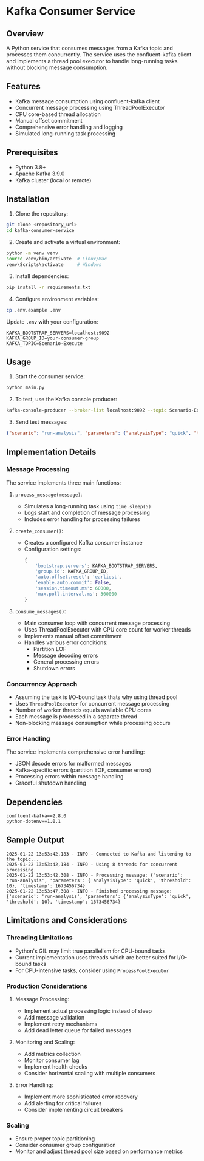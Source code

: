 # Kafka Consumer Service

## Overview
A Python service that consumes messages from a Kafka topic and processes them concurrently. The service uses the confluent-kafka client and implements a thread pool executor to handle long-running tasks without blocking message consumption.

## Features
- Kafka message consumption using confluent-kafka client
- Concurrent message processing using ThreadPoolExecutor
- CPU core-based thread allocation
- Manual offset commitment
- Comprehensive error handling and logging
- Simulated long-running task processing

## Prerequisites
- Python 3.8+
- Apache Kafka 3.9.0
- Kafka cluster (local or remote)

## Installation

1. Clone the repository:
```bash
git clone <repository_url>
cd kafka-consumer-service
```

2. Create and activate a virtual environment:
```bash
python -m venv venv
source venv/bin/activate  # Linux/Mac
venv\Scripts\activate     # Windows
```

3. Install dependencies:
```bash
pip install -r requirements.txt
```

4. Configure environment variables:
```bash
cp .env.example .env
```

Update `.env` with your configuration:
```
KAFKA_BOOTSTRAP_SERVERS=localhost:9092
KAFKA_GROUP_ID=your-consumer-group
KAFKA_TOPIC=Scenario-Execute
```

## Usage

1. Start the consumer service:
```bash
python main.py
```

2. To test, use the Kafka console producer:
```bash
kafka-console-producer --broker-list localhost:9092 --topic Scenario-Execute
```

3. Send test messages:
```json
{"scenario": "run-analysis", "parameters": {"analysisType": "quick", "threshold": 10}, "timestamp": 1673456734}
```

## Implementation Details

### Message Processing
The service implements three main functions:

1. `process_message(message)`:
   - Simulates a long-running task using `time.sleep(5)`
   - Logs start and completion of message processing
   - Includes error handling for processing failures

2. `create_consumer()`:
   - Creates a configured Kafka consumer instance
   - Configuration settings:
     ```python
     {
         'bootstrap.servers': KAFKA_BOOTSTRAP_SERVERS,
         'group.id': KAFKA_GROUP_ID,
         'auto.offset.reset': 'earliest',
         'enable.auto.commit': False,
         'session.timeout.ms': 60000,
         'max.poll.interval.ms': 300000
     }
     ```

3. `consume_messages()`:
   - Main consumer loop with concurrent message processing
   - Uses ThreadPoolExecutor with CPU core count for worker threads
   - Implements manual offset commitment
   - Handles various error conditions:
     - Partition EOF
     - Message decoding errors
     - General processing errors
     - Shutdown errors

### Concurrency Approach
- Assuming the task is I/O-bound task thats why using thread pool
- Uses `ThreadPoolExecutor` for concurrent message processing
- Number of worker threads equals available CPU cores
- Each message is processed in a separate thread
- Non-blocking message consumption while processing occurs

### Error Handling
The service implements comprehensive error handling:
- JSON decode errors for malformed messages
- Kafka-specific errors (partition EOF, consumer errors)
- Processing errors within message handling
- Graceful shutdown handling

## Dependencies
```
confluent-kafka==2.8.0
python-dotenv==1.0.1
```

## Sample Output
```
2025-01-22 13:53:42,183 - INFO - Connected to Kafka and listening to the topic...
2025-01-22 13:53:42,184 - INFO - Using 8 threads for concurrent processing.
2025-01-22 13:53:42,308 - INFO - Processing message: {'scenario': 'run-analysis', 'parameters': {'analysisType': 'quick', 'threshold': 10}, 'timestamp': 1673456734}
2025-01-22 13:53:47,308 - INFO - Finished processing message: {'scenario': 'run-analysis', 'parameters': {'analysisType': 'quick', 'threshold': 10}, 'timestamp': 1673456734}
```

## Limitations and Considerations

### Threading Limitations
- Python's GIL may limit true parallelism for CPU-bound tasks
- Current implementation uses threads which are better suited for I/O-bound tasks
- For CPU-intensive tasks, consider using `ProcessPoolExecutor`

### Production Considerations
1. Message Processing:
   - Implement actual processing logic instead of sleep
   - Add message validation
   - Implement retry mechanisms
   - Add dead letter queue for failed messages

2. Monitoring and Scaling:
   - Add metrics collection
   - Monitor consumer lag
   - Implement health checks
   - Consider horizontal scaling with multiple consumers

3. Error Handling:
   - Implement more sophisticated error recovery
   - Add alerting for critical failures
   - Consider implementing circuit breakers

### Scaling
- Ensure proper topic partitioning
- Consider consumer group configuration
- Monitor and adjust thread pool size based on performance metrics

